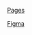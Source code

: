 [Pages](https://studio-yarrr.github.io/website-ximline)

[Figma](https://www.figma.com/file/jtorbt65yOc9niF6Z23zfB/Untitled?type=design&node-id=0-1&mode=design&t=TpGdzRYUCTfOrSBF-0)